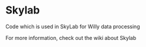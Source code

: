 # Skylab
Code which is used in SkyLab for Willy data processing

For more information, check out the wiki about Skylab
